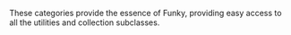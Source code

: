 These categories provide the essence of Funky, providing easy access to all the utilities and collection subclasses.